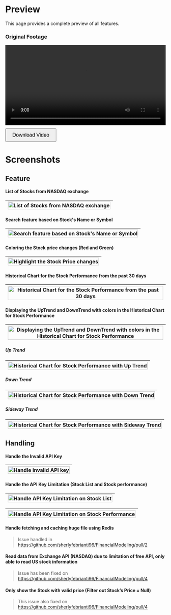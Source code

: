 # Preview

This page provides a complete preview of all features.

### Original Footage

<video width="100%" controls>
  <source src="./assets/01. Original Footage.mp4" type="video/mp4">
  Your browser does not support the video tag.
</video>
<a href="./assets/01. Original Footage.mp4" download="01. Original Footage.mp4">
  <button style="margin-top: 10px; padding: 10px 20px; font-size: 16px; cursor: pointer;">
    Download Video
  </button>
</a>

# Screenshots

## Feature

#### List of Stocks from NASDAQ exchange

| <img src="./assets/001 List of Stocks.png" alt="List of Stocks from NASDAQ exchange" style="width: 100%;">
|- 

#### Search feature based on Stock's Name or Symbol

| <img src="./assets/002 Search based on Stock Name or Symbol.png" alt="Search feature based on Stock's Name or Symbol" style="width: 100%;">
|- 

#### Coloring the Stock price changes (Red and Green)

| <img src="./assets/007 Highlight the Stock Price changes.png" alt="Highlight the Stock Price changes" style="width: 100%;">
|- 

#### Historical Chart for the Stock Performance from the past 30 days

| <img src="./assets/006 Stock Performance from the past 30 days.png" alt="Historical Chart for the Stock Performance from the past 30 days" style="width: 100%;">
|- 

#### Displaying the UpTrend and DownTrend with colors in the Historical Chart for Stock Performance

| <img src="./assets/" alt="Displaying the UpTrend and DownTrend with colors in the Historical Chart for Stock Performance" style="width: 100%;">
|- 

##### Up Trend
| <img src="./assets/003 Stock Performance with Up Trend.png" alt="Historical Chart for Stock Performance with Up Trend" style="width: 100%;">
|- 

##### Down Trend
| <img src="./assets/004 Stock Performance with Down Trend.png" alt="Historical Chart for Stock Performance with Down Trend" style="width: 100%;">
|- 

##### Sideway Trend
| <img src="./assets/005 Stock Performance with Sideway Trend.png" alt="Historical Chart for Stock Performance with Sideway Trend" style="width: 100%;">
|- 

## Handling

#### Handle the Invalid API Key

| <img src="./assets/008 Handle Invalid API Key.png" alt="Handle invalid API key" style="width: 100%;">
|- 

#### Handle the API Key Limitation (Stock List and Stock performance)

| <img src="./assets/009 Handle API Key Limitation on Stock List.png" alt="Handle API Key Limitation on Stock List" style="width: 100%;">
|- 

| <img src="./assets/010 Handle API Key Limitation on Stock Performance.png" alt="Handle API Key Limitation on Stock Performance" style="width: 100%;">
|- 

#### Handle fetching and caching huge file using Redis

> Issue handled in https://github.com/sherlyfebrianti96/FinancialModeling/pull/2

#### Read data from Exchange API (NASDAQ) due to limitation of free API, only able to read US stock information

> Issue has been fixed on https://github.com/sherlyfebrianti96/FinancialModeling/pull/4

#### Only show the Stock with valid price (Filter out Stock’s Price = Null)

> This issue also fixed on https://github.com/sherlyfebrianti96/FinancialModeling/pull/4

